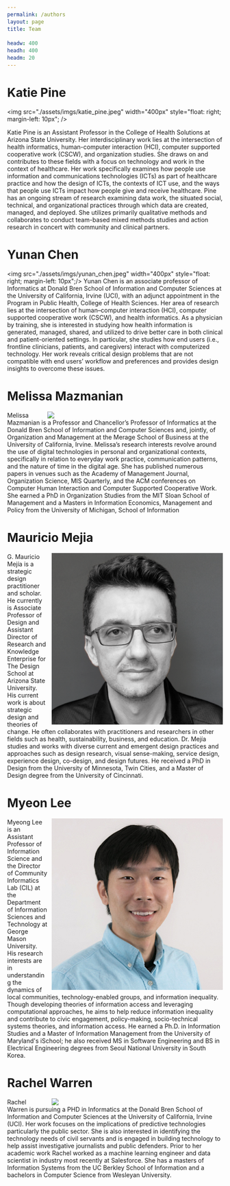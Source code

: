 ```yaml
---
permalink: /authors
layout: page
title: Team

headw: 400
headh: 400
headm: 20
---
```



# Katie Pine 

 <img src="./assets/imgs/katie_pine.jpeg" width="400px"
 style="float: right; margin-left: 10px"; />

 Katie Pine is an Assistant Professor in the College of Health Solutions at Arizona State University. Her interdisciplinary work lies at the intersection of health informatics, human-computer interaction (HCI), computer supported cooperative work (CSCW), and organization studies. She draws on and contributes to these fields with a focus on technology and work in the context of healthcare. Her work specifically examines how people use information and communications technologies (ICTs) as part of healthcare practice and how the design of ICTs, the contexts of ICT use, and the ways that people use ICTs impact how people give and receive healthcare. Pine has an ongoing stream of research examining data work, the situated social, technical, and organizational practices through which data are created, managed, and deployed. She utilizes primarily qualitative methods and collaborates to conduct team-based mixed methods studies and action research in concert with community and clinical partners. 


# Yunan Chen 
 <img src="./assets/imgs/yunan_chen.jpeg" width="400px" style="float: right; margin-left: 10px";/>
Yunan Chen is an associate professor of Informatics at Donald Bren School of Information and Computer Sciences at the University of California, Irvine (UCI), with an adjunct appointment in the Program in Public Health, College of Health Sciences. Her area of research lies at the intersection of human–computer interaction (HCI), computer supported cooperative work (CSCW), and health informatics. As a physician by training, she is interested in studying how health information is generated, managed, shared, and utilized to drive better care in both clinical and patient-oriented settings. In particular, she studies how end users (i.e., frontline clinicians, patients, and caregivers) interact with computerized technology. Her work reveals critical design problems that are not compatible with end users’ workflow and preferences and provides design insights to overcome these issues.


# Melissa Mazmanian 

 <img src="./assets/imgs/melissa.jpg" width="400px"
  style="float: right; margin-right: 10px;" />
Melissa Mazmanian is a Professor and Chancellor’s Professor of Informatics at the Donald Bren School of Information and Computer Sciences and, jointly, of Organization and Management at the Merage School of Business at the University of California, Irvine. Melissa’s research interests revolve around the use of digital technologies in personal and organizational contexts, specifically in relation to  everyday work practice, communication patterns, and the nature of time in the digital age. She has published numerous papers in venues such as the Academy of Management Journal, Organization Science, MIS Quarterly, and the ACM conferences on Computer Human Interaction and Computer Supported Cooperative Work. She earned a PhD in Organization Studies from the MIT Sloan School of Management and a Masters in Information Economics, Management and Policy from the University of Michigan, School of Information


# Mauricio Mejia

 <img src="./assets/imgs/mauricio-mejia-600x.png" width="400px"
 style="float: right; margin-left: 10px;" />
G. Mauricio Mejía is a strategic design practitioner and scholar. He currently is Associate Professor of Design and Assistant Director of Research and Knowledge Enterprise for The Design School at Arizona State University. His current work is about strategic design and theories of change. He often collaborates with practitioners and researchers in other fields such as health, sustainability, business, and education. Dr. Mejía studies and works with diverse current and emergent design practices and approaches such as design research, visual sense-making, service design, experience design, co-design, and design futures. He received a PhD in Design from the University of Minnesota, Twin Cities, and a Master of Design degree from the University of Cincinnati.


# Myeon Lee 

 <img src="./assets/imgs/Myeong.jpg" width="400px"
 style="float: right; margin-left: 10px;" />

Myeong Lee is an Assistant Professor of Information Science and the Director of Community Informatics Lab (CIL) at the Department of Information Sciences and Technology at George Mason University. His research interests are in understanding the dynamics of local communities, technology-enabled groups, and information inequality. Though developing theories of information access and leveraging computational approaches, he aims to help reduce information inequality and contribute to civic engagement, policy-making, socio-technical systems theories, and information access. He earned a Ph.D. in Information Studies and a Master of Information Management from the University of Maryland's iSchool; he also received MS in Software Engineering and BS in Electrical Engineering degrees from Seoul National University in South Korea. 


# Rachel Warren 

 <img src="./assets/imgs/rachel_warren.jpg" width="400px"
  style="float: right; margin-left: 10px;" />

Rachel Warren is pursuing a PHD in Informatics at the Donald Bren School of Information and Computer Sciences at the University of California, Irvine (UCI). Her work focuses on the implications of predictive technologies particularly the public sector. She is also interested in identifying the technology needs of civil servants and is engaged in building technology to help assist investigative journalists and public defenders. Prior to her academic work Rachel worked as a machine learning engineer and data scientist in industry most recently at Salesforce. She has a masters of Information Systems from the UC Berkley School of Information and a bachelors in Computer Science from Wesleyan University.

